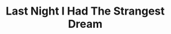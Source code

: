 ---
ee_id_thing: '51'
site: '1'
type: '2'
inv_num: 2009-041
add_credit:
url: 2009-041-last-night-i-had-the-strangest-dream
title: Last Night I Had The Strangest Dream
year: '2009'
display_year: '2009'
medium:
dims:
pitch: Me playing folk music and singing through auto-tune. Uuugh.
ps:
live_url:
youtube: https://www.youtube.com/watch?v=Kow3MR2kTVs
related_code:
imgs: Last-Night-I-Had-Strangest-Dream-2009-041-Perf-View-1-database-NL.jpg
subheading:
download:
commission:
related: "[36] 2007-003 Apple GarageBand Auto Tune Demonstration - appleautotune"
layout: things-i-made
---